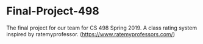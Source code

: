 # Final-Project-498
The final project for our team for CS 498 Spring 2019. A class rating system inspired by ratemyprofessor. (https://www.ratemyprofessors.com/)

